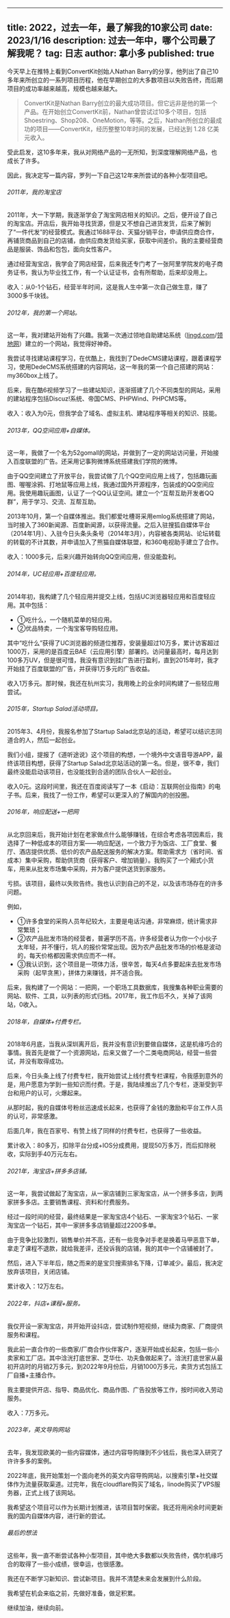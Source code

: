 
--- 
title: 2022，过去一年，最了解我的10家公司
date: 2023/1/16
description: 过去一年中，哪个公司最了解我呢？
tag: 日志
author: 拿小多
published: true
--- 

今天早上在推特上看到ConvertKit创始人Nathan Barry的分享，他列出了自己10多年来所创立的一系列项目历程，他在早期创立的大多数项目以失败告终，而后期项目的成功率越来越高，规模也越来越大。

> ConvertKit是Nathan Barry创立的最大成功项目。但它远非是他的第一个产品。在开始创立ConvertKit前，Nathan曾尝试过10多个项目，包括Shoestring、Shop208、OneMotion，等等。之后，Nathan所创立的最成功的项目——ConvertKit，经历整整10年时间的发展，已经达到 1.28 亿美元收入。

受此启发，这10多年来，我从对网络产品的一无所知，到深度理解网络产品，也成长了许多。

因此，我决定写一篇内容，罗列一下自己这12年来所尝试的各种小型项目吧。

###### 2011年，我的淘宝店

2011年，大一下学期，我逐渐学会了淘宝网店相关的知识。之后，便开设了自己的淘宝店。开店后，我开始寻找货源，但是又不想自己进货发货，后来了解到了“一件代发”的经营模式。我通过1688平台、天猫分销平台，申请供应商合作，再铺货商品到自己的店铺，由供应商发货给买家，获取中间差价。我的主要经营商品是服装、饰品和包包，面向女性客户。

通过经营淘宝店，我学会了网店经营，后来我还专门考了一张阿里学院发的电子商务证书，我认为毕业找工作，有一个认证证书，会有所帮助，后来却没用上。

收入：从0-1个钻石，经营半年时间，这是我人生中第一次自己做生意，赚了3000多千块钱。

###### 2012年，我的第一个网站。

这一年，我对建站开始有了兴趣。我第一次通过领地自助建站系统（[lingd.com](http://www.lingd.com/)/[领地网](http://www.lingw.net/)）建立的一个网站，我觉得好神奇。

我尝试寻找建站课程学习，在优酷上，我找到了DedeCMS建站课程，跟着课程学习，使用DedeCMS系统搭建的内容网站，这一年我的第一个自己搭建的网站：my360box上线了。

后来，我在酷6视频学习了一些建站知识，逐渐搭建了几个不同类型的网站，采用的建站程序包括Discuz!系统、帝国CMS、PHPWind、PHPCMS等。

收入：收入为0元，但我学会了域名、虚拟主机、建站程序等相关的知识、技能。

###### 2013年，QQ空间应用+自媒体。

这一年，我做了一个名为52gomall的网站，并做到了一定的网站访问量，开始接入百度联盟的广告。还采用记事狗微博系统搭建我们学院的微博。

由于QQ空间建立了开放平台，我尝试做了几个QQ空间应用上线了，包括趣玩画图、喔喔涂鸦、打地鼠等应用上线，我通过国外开源程序，包装成的QQ空间应用。我使用趣玩画图，认证了一个QQ认证空间。建立一个“互帮互助开发者QQ群”，用于学习、交流、互帮互助。

2013年10月，第一个自媒体推出。我们都爱吐槽哥采用emlog系统搭建了网站，当时接入了360新闻源、百度新闻源，以获得流量。之后入驻搜狐自媒体平台（2014年1月）、入驻今日头条头条号（2014年3月），内容被各类网站、论坛转载的转载的不计其数，并申请加入了熊猫自媒体联盟，和360电视助手建立了合作。

收入：1000多元，后来兴趣开始转向QQ空间应用，但没能盈利。

###### 2014年，UC轻应用+百度轻应用。

2014年初，我构建了几个轻应用并提交上线，包括UC浏览器轻应用和百度轻应用。其中包括：

-   ①吃什么，一个随机菜单的轻应用。
-   ②优品特卖，一个淘宝客导购轻应用。

其中“吃什么”获得了UC浏览器的频道位推荐，安装量超过10万多，累计访客超过1000万，采用的是百度云BAE（云应用引擎）部署的。访问量最高时，每月达到100多万UV，但是很可惜，我没有意识到挂广告进行盈利，直到2015年时，我才开始挂了百度联盟的广告，并获得1万多元的广告收益。

收入1万多元。那时候，我还在杭州实习，我用晚上的业余时间构建了一些轻应用尝试。

###### 2015年，Startup Salad活动项目。

2015年3、4月份，我报名参加了Startup Salad北京站的活动，希望可以结识志同道合的人，然后一起创业。

我们小组，提报了《道听途说》这个项目的构想，一个境外中文语音导游APP，最终该项目构想，获得了Startup Salad北京站活动的第一名。但是，很不幸，我们最终没能启动该项目，也没能找到合适的团队合伙人一起创业。

收入0元。这段时间里，我还在百度阅读写了一本《启动：互联网创业指南》的电子书。后来，我找了一份工作，希望可以更深入的了解国内的创投圈。

###### 2016年，响应配送+一把网

从北京回来后，我开始计划在老家做点什么能够赚钱，在综合考虑各项因素后，我选择了一种低成本的项目方案——响应配送，一个致力于为饭店、工厂食堂、餐厅、酒店提供优质、低价的农产品配送服务的解决方案。帮助需求方（省时间、省成本）集中采购，帮助供货商（获得客户、增加销量）。我购买了一个厢式小货车，用来从批发市场集中采购，并为客户提供送货到家服务。

亏损。该项目，最终以失败告终。我也认识到自己的不足，以及该市场存在的许多问题。

例如，

-   ①许多食堂的采购人员年纪较大，主要是电话沟通，非常麻烦，统计需求非常繁琐；
-   ②农产品批发市场的经营者，普遍学历不高，许多经营者认为你一个小伙子太年轻，并不懂行，坑人的报价常常出现。因为农产品批发市场的价格是波动的，每天价格都因需求供应而不一样。
-   ③我认识到，这个项目是一项体力活，很辛苦，每天4点多要起床去批发市场采购（起早贪黑），拼体力来赚钱，并不适合我。

后来，我构建了一个网站：一把网，一个职场工具数据库，我搜集各种职业需要的网站、软件、工具，以列表的形式归档。2017年，我工作后不久，关掉了该网站，0收入。

###### 2018年，自媒体+付费专栏。

2018年6月底，当我从深圳离开后，我并没有意识到要做自媒体，这是机缘巧合的事情。我首先是做了一个资源网站，后来又做了一个二类电商网站，经营一些尝试，并没有取得成功。

后来，今日头条上线了付费专栏，我开始尝试上线付费专栏课程，令我感到意外的是，用户愿意为学到一些知识而付费。于是，我陆续推出了几个专栏，逐渐受到平台和用户的认可，火爆起来。

从那时起，我的自媒体号粉丝迅速成长起来，也获得了金钱的激励和平台工作人员的认可，非常感激。

后面几年，我在百家号、有赞上线了同样的付费专栏，也获得了一些收益。

累计收入：80多万，扣除平台分成+IOS分成费用，提现50万多万，而后扣除税收，实际到手40万元左右。

###### 2021年，淘宝店+拼多多店铺。

这一年，我尝试做起了淘宝店，从一家店铺到三家淘宝店，从一个拼多多店，到两家拼多多店。主要销售课程、资料和付费服务。

经过一段时间的经营，最终结果是一家淘宝店4个钻石、一家淘宝3个钻石、一家淘宝店一个钻石，其中一家拼多多店销量超过2200多单。

由于竞争比较激烈，销售单价并不高，还有一些竞争对手老是换着马甲恶意下单，拿走了课程不退款，就给我差评，还投诉我的店铺，我的其中一个店铺被封了。

然后，进入下半年后，随之而来的是宝贝搜索排名下降，订单减少。最后，我决定放弃该项目，关闭店铺。

累计收入：12万左右。

###### 2022年，抖店+课程+服务。

我仅开设一家淘宝店，并开始开设抖店，尝试制作短视频，继续为商家、厂商提供服务和课程。

我此前一直合作的一些商家/厂商合作伙伴客户，逐渐开始成长起来，包括一些小卖家和工厂店。其中浛洸打底世家、芝华仕、功夫鱼做起来了。浛洸打底世家从最初开店时的月销2万多元，到2022年9月份后，月销1000万多元，卖货方式包括工厂自播+主播合作。

我主要提供开店、指导、商品优化、商品作图、广告投放等工作，按时间收入劳动服务。

收入：7万多元。

###### 2023年，英文导购网站

去年，我发现欧美的一些内容媒体，通过内容导购赚到不少钱后，我也深入研究了许许多多的案例。

2022年底，我开始策划一个面向老外的英文内容导购网站，以搜索引擎+社交媒体作为流量获取渠道。过完年，我在cloudflare购买了域名，linode购买了VPS服务器，正式上线了该网站。

我希望这个项目可以作为长期计划推进，该项目暂时保密。我还将用闲余时间更新我的国内自媒体内容，进行新的尝试。

###### 最后的想法

这些年，我一直不断尝试各种小型项目，其中绝大多数都以失败告终，偶尔机缘巧合的取得了一些小成绩，很幸运，也很感激。

我还在不断学习新知识、尝试新项目。我并不清楚未来会发展到什么阶段。

我希望在机会来临之前，先做好准备，做足积累。

继续加油，继续向前。